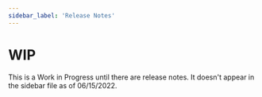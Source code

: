 ```yaml
---
sidebar_label: 'Release Notes'
---
```


# WIP

This is a Work in Progress until there are release notes. It doesn't appear in the sidebar file as of 06/15/2022.


